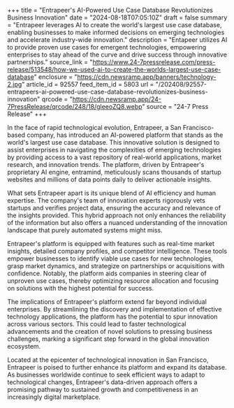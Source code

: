 +++
title = "Entrapeer's AI-Powered Use Case Database Revolutionizes Business Innovation"
date = "2024-08-18T07:05:10Z"
draft = false
summary = "Entrapeer leverages AI to create the world's largest use case database, enabling businesses to make informed decisions on emerging technologies and accelerate industry-wide innovation."
description = "Entapeer utilizes AI to provide proven use cases for emergent technologies, empowering enterprises to stay ahead of the curve and drive success through innovative partnerships."
source_link = "https://www.24-7pressrelease.com/press-release/513548/how-we-used-ai-to-create-the-worlds-largest-use-case-database"
enclosure = "https://cdn.newsramp.app/banners/technology-2.jpg"
article_id = 92557
feed_item_id = 5803
url = "/202408/92557-entrapeers-ai-powered-use-case-database-revolutionizes-business-innovation"
qrcode = "https://cdn.newsramp.app/24-7PressRelease/qrcode/248/18/gleeoZQ8.webp"
source = "24-7 Press Release"
+++

<p>In the face of rapid technological evolution, Entrapeer, a San Francisco-based company, has introduced an AI-powered platform that stands as the world's largest use case database. This innovative solution is designed to assist enterprises in navigating the complexities of emerging technologies by providing access to a vast repository of real-world applications, market research, and innovation trends. The platform, driven by Entrapeer's proprietary AI engine, entramind, meticulously scans thousands of startup websites and millions of data points daily to deliver actionable insights.</p><p>What sets Entrapeer apart is its unique blend of AI efficiency and human expertise. The company's team of innovation experts rigorously vets startups and verifies project data, ensuring the accuracy and relevance of the insights provided. This hybrid approach not only enhances the reliability of the information but also offers a nuanced understanding of the innovation landscape that purely automated systems might miss.</p><p>Entrapeer's platform is equipped with features such as real-time market insights, detailed company profiles, and competitor intelligence. These tools empower businesses to identify viable use cases for new technologies, grasp market dynamics, and strategize on partnerships or acquisitions with confidence. Notably, the platform aids companies in steering clear of unproven use cases, thereby optimizing resource allocation and focusing on solutions with the highest potential for success.</p><p>The implications of Entrapeer's platform extend far beyond individual enterprises. By streamlining the discovery and implementation of effective technology applications, the platform has the potential to spur innovation across various sectors. This could lead to faster technological advancements and the creation of novel solutions to pressing business challenges, marking a significant step forward in the global innovation ecosystem.</p><p>Located at the epicenter of technological innovation in San Francisco, Entrapeer is poised to further enhance its platform and expand its database. As businesses worldwide continue to seek efficient ways to adapt to technological changes, Entrapeer's data-driven approach offers a promising pathway to sustained growth and competitiveness in an increasingly digital marketplace.</p>